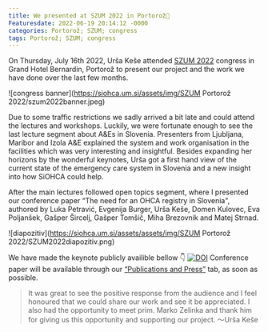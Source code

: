 ```yaml
---
title: We presented at SZUM 2022 in Portorož🐬
Featuresdate: 2022-06-19 20:14:12 -0000
categories: Portorož; SZUM; congress
tags: Portorož; SZUM; congress
---
```

On Thursday, July 16th 2022, Urša Keše attended [SZUM 2022](https://www.szum.si/simpozij-urgentne-medicine.html) congress in Grand Hotel Bernardin, Portorož to present our project and the work we have done over the last few months.

![congress banner](https://siohca.um.si/assets/img/SZUM Portorož 2022/szum2022banner.jpeg)

Due to some traffic restrictions we sadly arrived a bit late and could attend the lectures and workshops. Luckily, we were fortunate enough to see the last lecture segment about A&Es in Slovenia. Presenters from Ljubljana, Maribor and Izola A&E explained the system and work organisation in the facilities which was very interesting and insightful. Besides expanding her horizons by the wonderful keynotes, Urša got a first hand view of the current state of the emergency care system in Slovenia and a new insight into how SiOHCA could help.

After the main lectures followed open topics segment, where I presented our conference paper “The need for an OHCA registry in Slovenia", authored by Luka Petravić, Evgenija Burger, Urša Keše, Domen Kulovec, Eva Poljanšek, Gašper Šircelj, Gašper Tomšič, Miha Brezovnik and Matej Strnad.

![diapozitiv](https://siohca.um.si/assets/assets/img/SZUM Portorož 2022/SZUM2022diapozitiv.png)

We have made the keynote publicly availible bellow 👇
[![DOI](https://zenodo.org/badge/DOI/10.5281/zenodo.6644869.svg)](https://doi.org/10.5281/zenodo.6644869)
Conference paper will be available through our [“Publications and Press”](https://siohca.um.si/publications/) tab, as soon as possible.

> It was great to see the positive response from the audience and I feel honoured that we could share our work and see it be appreciated. I also had the opportunity to meet prim. Marko Zelinka and thank him for giving us this opportunity and supporting our project.
〜Urša Keše
